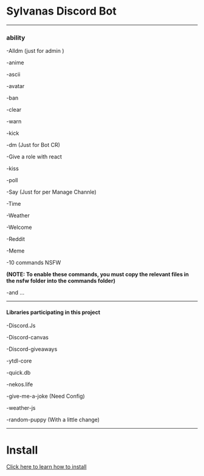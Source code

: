 # Sylvanas Discord Bot 
  ------------------------------------------------------------
### ability
 

-Alldm (just for admin ) 

-anime

-ascii

-avatar

-ban 

-clear

-warn

-kick 

-dm (Just for Bot CR)

-Give a role with react 

-kiss

-poll

-Say (Just for per Manage Channle)

-Time 

-Weather

-Welcome

-Reddit

-Meme

-10 commands NSFW 

**(NOTE: To enable these commands, you must copy the relevant files in the nsfw folder into the commands folder)**

-and ...

  ------------------------------------------------------------



#### Libraries participating in this project

-Discord.Js

-Discord-canvas

-Discord-giveaways

-ytdl-core

-quick.db

-nekos.life

-give-me-a-joke (Need Config)

-weather-js

-random-puppy (With a little change)

  ------------------------------------------------------------

# Install

[Click here to learn how to install ](https://amirzarei007.github.io/Sylvanas-Bot/)
